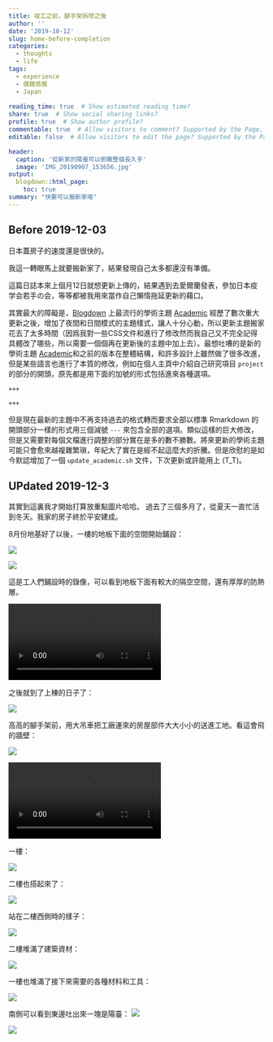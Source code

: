 ```yaml
---
title: 竣工之前，腳手架拆除之後
author: ''
date: '2019-10-12'
slug: home-before-completion
categories:
  - thoughts
  - life
tags:
  - experience
  - 偶爾感慨
  - Japan
  
reading_time: true  # Show estimated reading time?
share: true  # Show social sharing links?
profile: true  # Show author profile?
commentable: true  # Allow visitors to comment? Supported by the Page, Post, and Docs content types.
editable: false  # Allow visitors to edit the page? Supported by the Page, Post, and Docs content types.

header:
  caption: '從新家的陽臺可以俯瞰整個長久手'
  image: 'IMG_20190907_153656.jpg'
output:
  blogdown::html_page:
    toc: true
summary: "快要可以搬新家咯"
---
```


## Before 2019-12-03

日本蓋房子的速度還是很快的。

我這一轉眼馬上就要搬新家了，結果發現自己太多都還沒有準備。

這篇日誌本來上個月12日就想更新上傳的，結果遇到去愛爾蘭發表，參加日本疫学会若手の会，等等都被我用來當作自己懶惰拖延更新的藉口。

其實最大的障礙是，[Blogdown](https://bookdown.org/yihui/blogdown/) 上最流行的學術主題 [Academic](https://github.com/gcushen/hugo-academic) 經歷了數次重大更新之後，增加了夜間和日間模式的主題樣式，讓人十分心動，所以更新主題搬家花去了太多時間（因爲我對一些CSS文件和進行了修改然而我自己又不完全記得具體改了哪些，所以需要一個個再在更新後的主題中加上去）。最想吐嘈的是新的學術主題 [Academic](https://github.com/gcushen/hugo-academic)和之前的版本在整體結構，和許多設計上雖然做了很多改進，但是某些語言也進行了本質的修改，例如在個人主頁中介紹自己研究項目 `project` 的部分的開頭，原先都是用下面的加號的形式包括進來各種選項。

```
+++

+++
```

但是現在最新的主題中不再支持過去的格式轉而要求全部以標準 Rmarkdown 的開頭部分一樣的形式用三個減號 `---` 來包含全部的選項。類似這樣的巨大修改，但是又需要對每個文檔進行調整的部分實在是多的數不勝數。將來更新的學術主題可能只會愈來越複雜繁瑣，年紀大了實在是經不起這麼大的折騰。但是欣慰的是如今默認增加了一個 `update_academic.sh` 文件，下次更新或許能用上 (T_T)。



## UPdated 2019-12-3

其實到這裏我才開始打算放重點圖片哈哈。
過去了三個多月了，從夏天一直忙活到冬天。我家的房子終於平安建成。

8月份地基好了以後，一樓的地板下面的空間開始鋪設：

![](/img/IMG_20190817_143007.jpg)

![](/img/IMG_20190817_143424.jpg)

這是工人們鋪設時的錄像，可以看到地板下面有較大的隔空空間，還有厚厚的防熱層。

<video autoplay width=auto height=auto controls allowfullscreen>
  <source src="/video/VID_20190817_143428.mp4" type="video/mp4">
  <source src="movie.ogg" type="video/ogg">
  Your browser does not support the video tag.
</video>

之後就到了上棟的日子了：

![](/img/IMG_20190822_091324.jpg)

高高的腳手架前，用大吊車把工廠運來的房屋部件大大小小的送進工地。看這會飛的牆壁：

![](/img/mmexport1566442416961.jpg)


<video autoplay width=auto height=auto controls allowfullscreen>
  <source src="/video/IMG_0689.MOV" type="video/mp4">
  <source src="movie.ogg" type="video/ogg">
  Your browser does not support the video tag.
</video>

一樓：

![](/img/IMG_0699.jpg)


二樓也搭起來了：

![](/img/IMG_20190824_103057.jpg)

站在二樓西側時的樣子：

![](/img/mmexport1566614302031.jpg)

二樓堆滿了建築資材：

![](/img/mmexport1566614351032.jpg)

一樓也堆滿了接下來需要的各種材料和工具：

![](/img/mmexport1566614327505.jpg)


南側可以看到東邊吐出來一塊是陽臺：
![](/img/IMG_20190824_164155.jpg)


![](/img/IMG_20190904_093820.jpg)
